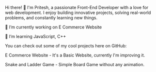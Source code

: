Hi there! 👋
I'm Pritesh, a passionate Front-End Developer with a love for web development. I enjoy building innovative projects, solving real-world problems, and constantly learning new things.

🔭 I’m currently working on E Commerce Website

🌱 I’m learning JavaScript, C++

You can check out some of my cool projects here on GitHub:

E Commerce Website - It's a Basic Website, currently I'm improving it.

Snake and Ladder Game - Simple Board Game without any animation.
